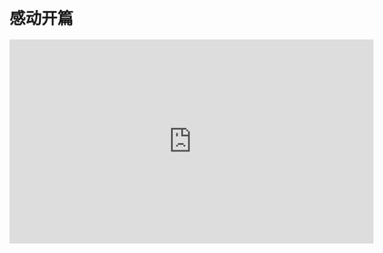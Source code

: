 感动开篇
=====================

<iframe width="640" height="360" src="https://www.youtube.com/embed/J1j4YewkGf0" frameborder="0" allow="autoplay; encrypted-media" allowfullscreen></iframe>

